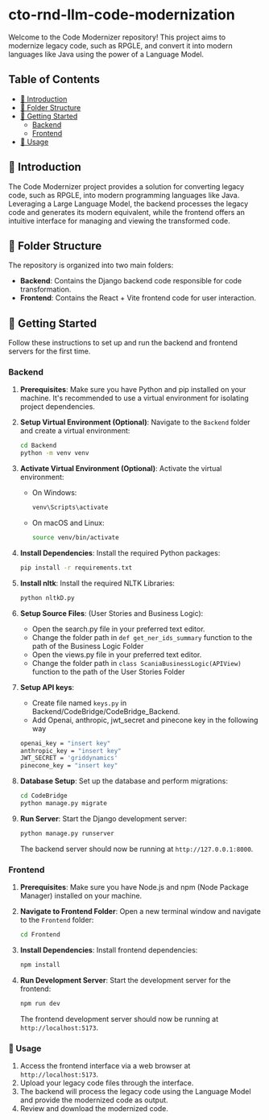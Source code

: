 # cto-rnd-llm-code-modernization
Welcome to the Code Modernizer repository! This project aims to modernize legacy code, such as RPGLE, and convert it into modern languages like Java using the power of a Language Model.
## Table of Contents

- [📜 Introduction](#introduction)
- [📂 Folder Structure](#folder-structure)
- [🚀 Getting Started](#getting-started)
  - [Backend](#backend)
  - [Frontend](#frontend)
- [🔧 Usage](#usage)
## 📜 Introduction

The Code Modernizer project provides a solution for converting legacy code, such as RPGLE, into modern programming languages like Java. Leveraging a Large Language Model, the backend processes the legacy code and generates its modern equivalent, while the frontend offers an intuitive interface for managing and viewing the transformed code.

## 📂 Folder Structure

The repository is organized into two main folders:

- **Backend**: Contains the Django backend code responsible for code transformation.
- **Frontend**: Contains the React + Vite frontend code for user interaction.


## 🚀 Getting Started

Follow these instructions to set up and run the backend and frontend servers for the first time.

### Backend

1. **Prerequisites**: Make sure you have Python and pip installed on your machine. It's recommended to use a virtual environment for isolating project dependencies.

2. **Setup Virtual Environment (Optional)**: Navigate to the `Backend` folder and create a virtual environment:

   ```bash
   cd Backend
   python -m venv venv
   ```

3. **Activate Virtual Environment (Optional)**: Activate the virtual environment:

   - On Windows:

     ```bash
     venv\Scripts\activate
     ```

   - On macOS and Linux:

     ```bash
     source venv/bin/activate
     ```

4. **Install Dependencies**: Install the required Python packages:

   ```bash
   pip install -r requirements.txt
   ```

5. **Install nltk**: Install the required NLTK Libraries:

   ```bash
   python nltkD.py
   ```
6. **Setup Source Files**: (User Stories and Business Logic):
   * Open the search.py file in your preferred text editor.
   * Change the folder path in ```def get_ner_ids_summary``` function to the path of the Business Logic Folder
   * Open the views.py file in your preferred text editor.
   * Change the folder path in ```class ScaniaBusinessLogic(APIView)``` function to the path of the User Stories Folder

6. **Setup API keys**:
   * Create file named ```keys.py``` in Backend/CodeBridge/CodeBridge_Backend.
   * Add Openai, anthropic, jwt_secret and pinecone key in the following way 
   ```bash
   openai_key = "insert key"
   anthropic_key = "insert key"
   JWT_SECRET = 'griddynamics'
   pinecone_key = "insert key"

   ```

7. **Database Setup**: Set up the database and perform migrations:

   ```bash
   cd CodeBridge
   python manage.py migrate
   ```

8. **Run Server**: Start the Django development server:

   ```bash
   python manage.py runserver
   ```

   The backend server should now be running at `http://127.0.0.1:8000`.

### Frontend

1. **Prerequisites**: Make sure you have Node.js and npm (Node Package Manager) installed on your machine.

2. **Navigate to Frontend Folder**: Open a new terminal window and navigate to the `Frontend` folder:

   ```bash
   cd Frontend
   ```

3. **Install Dependencies**: Install frontend dependencies:

   ```bash
   npm install
   ```

4. **Run Development Server**: Start the development server for the frontend:

   ```bash
   npm run dev
   ```

   The frontend development server should now be running at `http://localhost:5173`.


### 🔧 Usage
1.  Access the frontend interface via a web browser at `http://localhost:5173`. 
2.  Upload your legacy code files through the interface.
3.  The backend will process the legacy code using the Language Model and provide the modernized code as output.
4.  Review and download the modernized code.